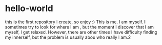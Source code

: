 # hello-world
this is the first repository I create, so enjoy :)
This is me. I am myself. I sometimes try to look for where I am , but the moment I discover that I am myself, I get relaxed. However, there are other times I have difficulty finding my innerself, but the problem is usually abou who really I am.2
